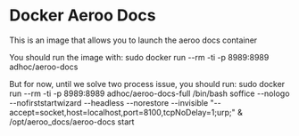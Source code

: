 Docker Aeroo Docs
==================

This is an image that allows you to launch the aeroo docs container

You should run the image with:
    sudo docker run --rm -ti -p 8989:8989 adhoc/aeroo-docs
    
But for now, until we solve two process issue, you should run:
    sudo docker run --rm -ti -p 8989:8989 adhoc/aeroo-docs-full /bin/bash
    soffice --nologo --nofirststartwizard --headless --norestore --invisible "--accept=socket,host=localhost,port=8100,tcpNoDelay=1;urp;" &
    /opt/aeroo_docs/aeroo-docs start
